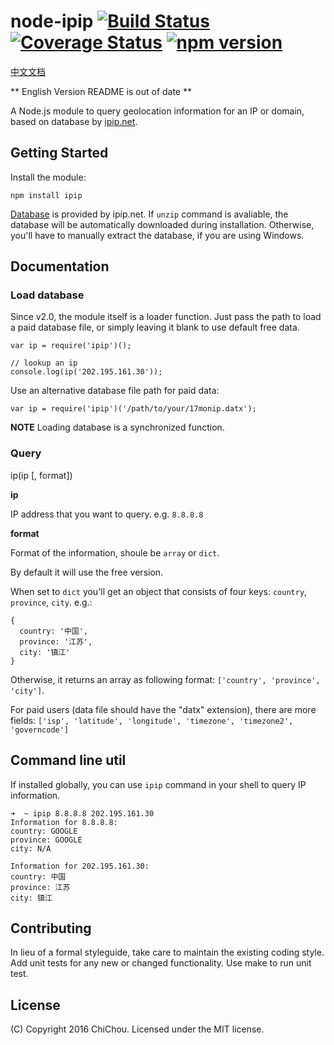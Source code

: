 # node-ipip [![Build Status](https://travis-ci.org/ChiChou/node-ipip.svg?branch=master)](https://travis-ci.org/ChiChou/node-ipip) [![Coverage Status](https://img.shields.io/coveralls/ChiChou/node-ipip.svg)](https://coveralls.io/r/ChiChou/node-ipip) [![npm version](https://badge.fury.io/js/ipip.svg)](http://badge.fury.io/js/ipip)

[中文文档](README.md)

** English Version README is out of date **

A Node.js module to query geolocation information for an IP or domain, based on database by [ipip.net](http://ipip.net).

## Getting Started

Install the module:

    npm install ipip

[Database](http://s.qdcdn.com/17mon/17monipdb.zip) is provided by ipip.net. If `unzip` command is avaliable, the database will be automatically downloaded during installation. Otherwise, you'll have to manually extract the database, if you are using Windows.

## Documentation

### Load database

Since v2.0, the module itself is a loader function. Just pass the path to load a paid database file, or simply leaving it blank to use default free data.

    var ip = require('ipip')();

    // lookup an ip
    console.log(ip('202.195.161.30'));

Use an alternative database file path for paid data:

    var ip = require('ipip')('/path/to/your/17monip.datx');

**NOTE** Loading database is a synchronized function.

### Query

ip(ip [, format])

**ip**

IP address that you want to query. e.g. `8.8.8.8`

**format** 

Format of the information, shoule be `array` or `dict`. 

By default it will use the free version.

When set to `dict` you'll get an object that consists of four keys: `country`, `province`, `city`. e.g.:

    {
      country: '中国',
      province: '江苏',
      city: '镇江'
    }

Otherwise, it returns an array as following format: `['country', 'province', 'city']`.

For paid users (data file should have the "datx" extension), there are more fields: `['isp', 'latitude', 'longitude', 'timezone', 'timezone2', 'governcode']`

## Command line util

If installed globally, you can use `ipip` command in your shell to query IP information.

    ➜  ~ ipip 8.8.8.8 202.195.161.30
    Information for 8.8.8.8:
    country: GOOGLE
    province: GOOGLE
    city: N/A
    
    Information for 202.195.161.30:
    country: 中国
    province: 江苏
    city: 镇江

## Contributing

In lieu of a formal styleguide, take care to maintain the existing coding style. Add unit tests for any new or changed functionality. Use make to run unit test.

## License

(C) Copyright 2016 ChiChou. Licensed under the MIT license.
